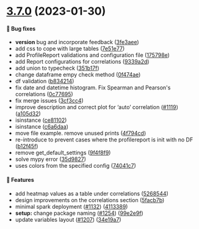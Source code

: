 # [3.7.0](https://github.com/ydataai/ydata-profiling/compare/v3.6.3...v3.7.0) (2023-01-30)


#### 🐛 Bug fixes

* __version__ bug and incorporate feedback ([3fe3aee](https://github.com/ydataai/ydata-profiling/commit/3fe3aeef71074aa1160eadbb44bfd2f020c653e9))
* add css to cope with large tables ([7e51e77](https://github.com/ydataai/ydata-profiling/commit/7e51e77e5196a6d135ddc44a315a50a69ff9ce27))
* add ProfileReport validations and configuration file ([175798e](https://github.com/ydataai/ydata-profiling/commit/175798edd97712a9db715ae786a0559f52617675))
* add Report configurations for correlations ([9339a2d](https://github.com/ydataai/ydata-profiling/commit/9339a2d90faac5734e045da226de273fa93c5286))
* add union to typecheck ([351b17f](https://github.com/ydataai/ydata-profiling/commit/351b17f3ca86d34864980bd6c46f714a7d5c13d1))
* change dataframe empy check method ([0f474ae](https://github.com/ydataai/ydata-profiling/commit/0f474ae51745b51d382ef80bffd9eef278faaf38))
* df validation ([b834214](https://github.com/ydataai/ydata-profiling/commit/b834214995e583e0fb2f003e71db53e4e7c63699))
* fix date and datetime histogram. Fix Spearman and Pearson's correlations ([0c77695](https://github.com/ydataai/ydata-profiling/commit/0c77695ea3878a41754e3f33bd7231a2cce61c72))
* fix merge issues ([3cf3cc4](https://github.com/ydataai/ydata-profiling/commit/3cf3cc4fcf132019078a77b7dd61cbe4d69052b6))
* improve description and correct plot for ‘auto’ correlation ([#1119](https://github.com/ydataai/ydata-profiling/issues/1119)) ([a105d32](https://github.com/ydataai/ydata-profiling/commit/a105d32128fb3b0bf4332b3e027b28e340f1c14f))
* isinstance ([ce81102](https://github.com/ydataai/ydata-profiling/commit/ce81102f9f994a48ff3539b6019a540ecc0a9fc1))
* isinstance ([c6a6daa](https://github.com/ydataai/ydata-profiling/commit/c6a6daa768a3f06bf09a65f4358e860c4206cf81))
* move file example. remove unused prints ([4f794cd](https://github.com/ydataai/ydata-profiling/commit/4f794cde3e333764c00fd47c9aa41e9df9c6e5e8))
* re-introduce to prevent cases where the profilereport is init with no DF ([b12f45f](https://github.com/ydataai/ydata-profiling/commit/b12f45f2b5e92c5fa815d9e8a540d42ca3b231e0))
* remove get_default_settings ([9f4f8f9](https://github.com/ydataai/ydata-profiling/commit/9f4f8f93eba7a4c77a920827e12881e9ac1313e6))
* solve mypy error ([35d9827](https://github.com/ydataai/ydata-profiling/commit/35d982731b597e1f8e613f8c1b97c6120f6ea3bd))
* uses colors from the specified config ([74041c7](https://github.com/ydataai/ydata-profiling/commit/74041c78d48242fb3debcd2a0b52be29be72fe68))


#### 🎉 Features

* add heatmap values as a table under correlations ([5268544](https://github.com/ydataai/ydata-profiling/commit/5268544120d0b3d17934b89e49152e874259f406))
* design improvements on the correlations section ([5facb7b](https://github.com/ydataai/ydata-profiling/commit/5facb7b793982c8eeda1fbf51b6346c437c8623d))
* minimal spark deployment ([#1132](https://github.com/ydataai/ydata-profiling/issues/1132)) ([4113389](https://github.com/ydataai/ydata-profiling/commit/4113389aa13b3b8304967fa90e31d49519be5753))
* **setup:** change package naming ([#1254](https://github.com/ydataai/ydata-profiling/issues/1254)) ([99e2e9f](https://github.com/ydataai/ydata-profiling/commit/99e2e9f39aa1f50afce7cf8aab38d3f1d7a2040c))
* update variables layout ([#1207](https://github.com/ydataai/ydata-profiling/issues/1207)) ([34e19a7](https://github.com/ydataai/ydata-profiling/commit/34e19a7a1e47b9d540914dfcaed2c2a951445e6b))
